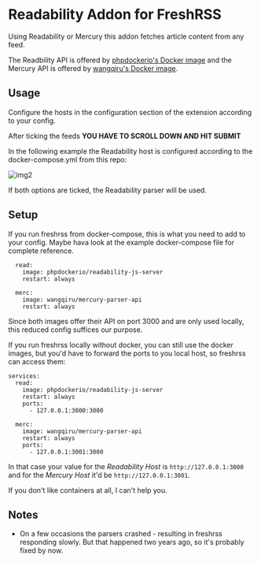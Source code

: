 # Readability Addon for FreshRSS

Using Readability or Mercury this addon fetches article content from any feed. 

The Readbility API is offered by [phpdockerio's Docker image](https://hub.docker.com/r/phpdockerio/readability-js-server) and the Mercury API is offered by [wangqiru's Docker image](https://hub.docker.com/r/wangqiru/mercury-parser-api).

## Usage

Configure the hosts in the configuration section of the extension according to your config. 

After ticking the feeds **YOU HAVE TO SCROLL DOWN AND HIT SUBMIT**

In the following example the Readability host is configured according to the docker-compose.yml from this repo:

![img2](https://store.eris.cc/uploads/4e0d69953ef34df7dc581e7c2fd7c0fb.JPG)

If both options are ticked, the Readability parser will be used.

## Setup 

If you run freshrss from docker-compose, this is what you need to add to your config. Maybe hava look at the example docker-compose file for complete reference.

```
  read:
    image: phpdockerio/readability-js-server
    restart: always

  merc:
    image: wangqiru/mercury-parser-api
    restart: always
```

Since both images offer their API on port 3000 and are only used locally, this reduced config suffices our purpose.

If you run freshrss locally without docker, you can still use the docker images, but you'd have to forward the ports to you local host, so freshrss can access them:

```
services:
  read:
    image: phpdockerio/readability-js-server
    restart: always
    ports:
      - 127.0.0.1:3000:3000

  merc:
    image: wangqiru/mercury-parser-api
    restart: always
    ports:
      - 127.0.0.1:3001:3000
```

In that case your value for the *Readability Host* is `http://127.0.0.1:3000` and for the *Mercury Host* it'd be `http://127.0.0.1:3001`.

If you don't like containers at all, I can't help you. 

## Notes

 * On a few occasions the parsers crashed - resulting in freshrss responding slowly. But that happened two years ago, so it's probably fixed by now.
 



